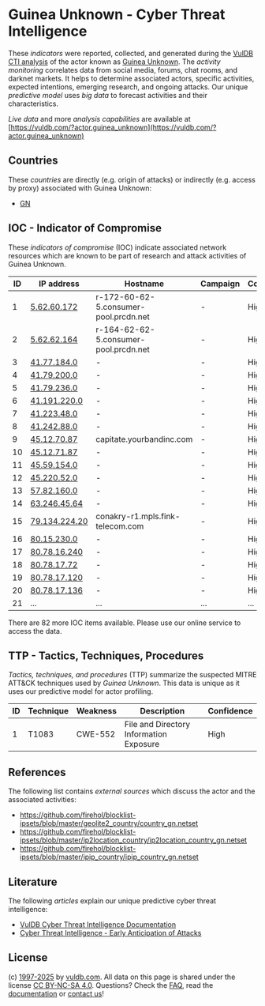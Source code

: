# Guinea Unknown - Cyber Threat Intelligence

These _indicators_ were reported, collected, and generated during the [VulDB CTI analysis](https://vuldb.com/?kb.cti) of the actor known as [Guinea Unknown](https://vuldb.com/?actor.guinea_unknown). The _activity monitoring_ correlates data from social media, forums, chat rooms, and darknet markets. It helps to determine associated actors, specific activities, expected intentions, emerging research, and ongoing attacks. Our unique _predictive model_ uses _big data_ to forecast activities and their characteristics.

_Live data_ and more _analysis capabilities_ are available at [https://vuldb.com/?actor.guinea_unknown](https://vuldb.com/?actor.guinea_unknown)

## Countries

These _countries_ are directly (e.g. origin of attacks) or indirectly (e.g. access by proxy) associated with Guinea Unknown:

* [GN](https://vuldb.com/?country.gn)

## IOC - Indicator of Compromise

These _indicators of compromise_ (IOC) indicate associated network resources which are known to be part of research and attack activities of Guinea Unknown.

ID | IP address | Hostname | Campaign | Confidence
-- | ---------- | -------- | -------- | ----------
1 | [5.62.60.172](https://vuldb.com/?ip.5.62.60.172) | r-172-60-62-5.consumer-pool.prcdn.net | - | High
2 | [5.62.62.164](https://vuldb.com/?ip.5.62.62.164) | r-164-62-62-5.consumer-pool.prcdn.net | - | High
3 | [41.77.184.0](https://vuldb.com/?ip.41.77.184.0) | - | - | High
4 | [41.79.200.0](https://vuldb.com/?ip.41.79.200.0) | - | - | High
5 | [41.79.236.0](https://vuldb.com/?ip.41.79.236.0) | - | - | High
6 | [41.191.220.0](https://vuldb.com/?ip.41.191.220.0) | - | - | High
7 | [41.223.48.0](https://vuldb.com/?ip.41.223.48.0) | - | - | High
8 | [41.242.88.0](https://vuldb.com/?ip.41.242.88.0) | - | - | High
9 | [45.12.70.87](https://vuldb.com/?ip.45.12.70.87) | capitate.yourbandinc.com | - | High
10 | [45.12.71.87](https://vuldb.com/?ip.45.12.71.87) | - | - | High
11 | [45.59.154.0](https://vuldb.com/?ip.45.59.154.0) | - | - | High
12 | [45.220.52.0](https://vuldb.com/?ip.45.220.52.0) | - | - | High
13 | [57.82.160.0](https://vuldb.com/?ip.57.82.160.0) | - | - | High
14 | [63.246.45.64](https://vuldb.com/?ip.63.246.45.64) | - | - | High
15 | [79.134.224.20](https://vuldb.com/?ip.79.134.224.20) | conakry-r1.mpls.fink-telecom.com | - | High
16 | [80.15.230.0](https://vuldb.com/?ip.80.15.230.0) | - | - | High
17 | [80.78.16.240](https://vuldb.com/?ip.80.78.16.240) | - | - | High
18 | [80.78.17.72](https://vuldb.com/?ip.80.78.17.72) | - | - | High
19 | [80.78.17.120](https://vuldb.com/?ip.80.78.17.120) | - | - | High
20 | [80.78.17.136](https://vuldb.com/?ip.80.78.17.136) | - | - | High
21 | ... | ... | ... | ...

There are 82 more IOC items available. Please use our online service to access the data.

## TTP - Tactics, Techniques, Procedures

_Tactics, techniques, and procedures_ (TTP) summarize the suspected MITRE ATT&CK techniques used by _Guinea Unknown_. This data is unique as it uses our predictive model for actor profiling.

ID | Technique | Weakness | Description | Confidence
-- | --------- | -------- | ----------- | ----------
1 | T1083 | CWE-552 | File and Directory Information Exposure | High

## References

The following list contains _external sources_ which discuss the actor and the associated activities:

* https://github.com/firehol/blocklist-ipsets/blob/master/geolite2_country/country_gn.netset
* https://github.com/firehol/blocklist-ipsets/blob/master/ip2location_country/ip2location_country_gn.netset
* https://github.com/firehol/blocklist-ipsets/blob/master/ipip_country/ipip_country_gn.netset

## Literature

The following _articles_ explain our unique predictive cyber threat intelligence:

* [VulDB Cyber Threat Intelligence Documentation](https://vuldb.com/?kb.cti)
* [Cyber Threat Intelligence - Early Anticipation of Attacks](https://www.scip.ch/en/?labs.20201022)

## License

(c) [1997-2025](https://vuldb.com/?kb.changelog) by [vuldb.com](https://vuldb.com/?kb.about). All data on this page is shared under the license [CC BY-NC-SA 4.0](https://creativecommons.org/licenses/by-nc-sa/4.0/). Questions? Check the [FAQ](https://vuldb.com/?kb.faq), read the [documentation](https://vuldb.com/?kb) or [contact us](https://vuldb.com/?contact)!
